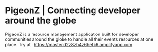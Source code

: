 # PigeonZ | Connecting developer around the globe

PigeonZ is a resource management application built for developer communities around the globe to handle all their events resources at one place.
Try at : https://master.d2z8zh4z6hefb6.amplifyapp.com
